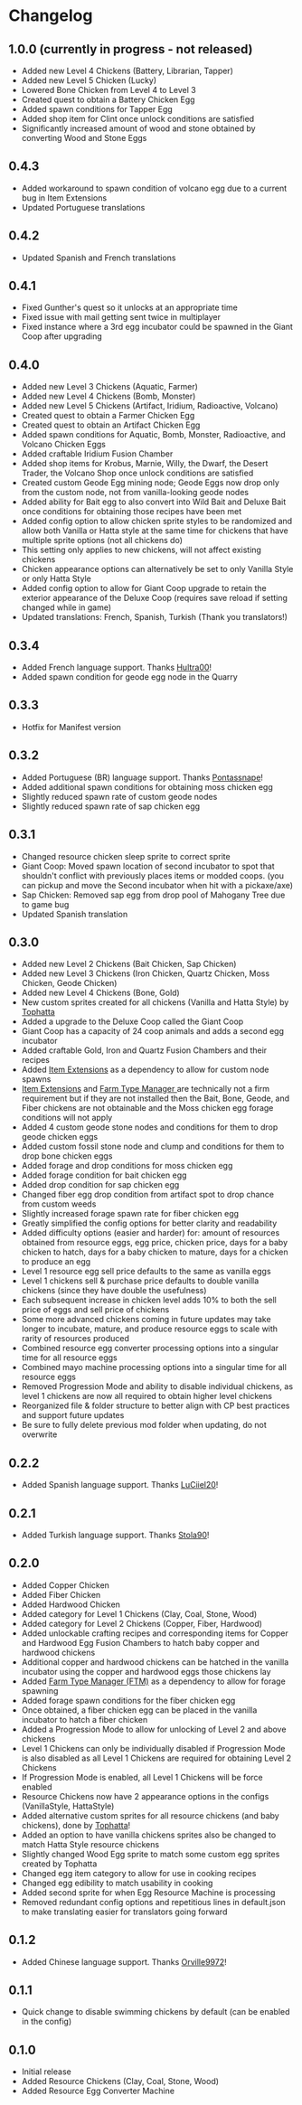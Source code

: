 # Changelog

## 1.0.0 (currently in progress - not released)

-	Added new Level 4 Chickens (Battery, Librarian, Tapper)
-	Added new Level 5 Chicken (Lucky)
-	Lowered Bone Chicken from Level 4 to Level 3
-   Created quest to obtain a Battery Chicken Egg
-	Added spawn conditions for Tapper Egg
-   Added shop item for Clint once unlock conditions are satisfied
-	Significantly increased amount of wood and stone obtained by converting Wood and Stone Eggs

## 0.4.3

-	Added workaround to spawn condition of volcano egg due to a current bug in Item Extensions
-	Updated Portuguese translations

## 0.4.2

-  Updated Spanish and French translations

## 0.4.1

-   Fixed Gunther's quest so it unlocks at an appropriate time
-   Fixed issue with mail getting sent twice in multiplayer
-   Fixed instance where a 3rd egg incubator could be spawned in the Giant Coop after upgrading

## 0.4.0

-   Added new Level 3 Chickens (Aquatic, Farmer)
-   Added new Level 4 Chickens (Bomb, Monster)
-   Added new Level 5 Chickens (Artifact, Iridium, Radioactive, Volcano)
-   Created quest to obtain a Farmer Chicken Egg
-   Created quest to obtain an Artifact Chicken Egg
-   Added spawn conditions for Aquatic, Bomb, Monster, Radioactive, and Volcano Chicken Eggs
-   Added craftable Iridium Fusion Chamber
-   Added shop items for Krobus, Marnie, Willy, the Dwarf, the Desert Trader, the Volcano Shop once unlock conditions are satisfied
-   Created custom Geode Egg mining node; Geode Eggs now drop only from the custom node, not from vanilla-looking geode nodes
-   Added ability for Bait egg to also convert into Wild Bait and Deluxe Bait once conditions for obtaining those recipes have been met
-   Added config option to allow chicken sprite styles to be randomized and allow both Vanilla or Hatta style at the same time for chickens that have multiple sprite options (not all chickens do)
-   This setting only applies to new chickens, will not affect existing chickens
-   Chicken appearance options can alternatively be set to only Vanilla Style or only Hatta Style
-   Added config option to allow for Giant Coop upgrade to retain the exterior appearance of the Deluxe Coop (requires save reload if setting changed while in game)
-   Updated translations: French, Spanish, Turkish (Thank you translators!)

## 0.3.4

-   Added French language support. Thanks [Hultra00](https://next.nexusmods.com/profile/Hultra00/about-me)!
-   Added spawn condition for geode egg node in the Quarry

## 0.3.3

-   Hotfix for Manifest version

## 0.3.2

-   Added Portuguese (BR) language support. Thanks [Pontassnape](https://next.nexusmods.com/profile/pontassnape/about-me)!
-   Added additional spawn conditions for obtaining moss chicken egg
-   Slightly reduced spawn rate of custom geode nodes
-   Slightly reduced spawn rate of sap chicken egg

## 0.3.1

-   Changed resource chicken sleep sprite to correct sprite
-   Giant Coop: Moved spawn location of second incubator to spot that shouldn't conflict with previously places items or modded coops. (you can pickup and move the Second incubator when hit with a pickaxe/axe)
-   Sap Chicken: Removed sap egg from drop pool of Mahogany Tree due to game bug
-   Updated Spanish translation

## 0.3.0

-   Added new Level 2 Chickens (Bait Chicken, Sap Chicken)
-   Added new Level 3 Chickens (Iron Chicken, Quartz Chicken, Moss Chicken, Geode Chicken)
-   Added new Level 4 Chickens (Bone, Gold)
-   New custom sprites created for all chickens (Vanilla and Hatta Style) by [Tophatta](https://www.nexusmods.com/stardewvalley/users/54445652)
-   Added a upgrade to the Deluxe Coop called the Giant Coop
-   Giant Coop has a capacity of 24 coop animals and adds a second egg incubator
-   Added craftable Gold, Iron and Quartz Fusion Chambers and their recipes
-   Added [Item Extensions](https://www.nexusmods.com/stardewvalley/mods/20357) as a dependency to allow for custom node spawns
-   [Item Extensions](https://www.nexusmods.com/stardewvalley/mods/20357) and [Farm Type Manager ](https://www.nexusmods.com/stardewvalley/mods/3231) are technically not a firm requirement but if they are not installed then the Bait, Bone, Geode, and Fiber chickens are not obtainable and the Moss chicken egg forage conditions will not apply
-   Added 4 custom geode stone nodes and conditions for them to drop geode chicken eggs
-   Added custom fossil stone node and clump and conditions for them to drop bone chicken eggs
-   Added forage and drop conditions for moss chicken egg
-   Added forage condition for bait chicken egg
-   Added drop condition for sap chicken egg
-   Changed fiber egg drop condition from artifact spot to drop chance from custom weeds
-   Slightly increased forage spawn rate for fiber chicken egg
-   Greatly simplified the config options for better clarity and readability
-   Added difficulty options (easier and harder) for: amount of resources obtained from resource eggs, egg price, chicken price, days for a baby chicken to hatch, days for a baby chicken to mature, days for a chicken to produce an egg
-   Level 1 resource egg sell price defaults to the same as vanilla eggs
-   Level 1 chickens sell & purchase price defaults to double vanilla chickens (since they have double the usefulness)
-   Each subsequent increase in chicken level adds 10% to both the sell price of eggs and sell price of chickens
-   Some more advanced chickens coming in future updates may take longer to incubate, mature, and produce resource eggs to scale with rarity of resources produced
-   Combined resource egg converter processing options into a singular time for all resource eggs
-   Combined mayo machine processing options into a singular time for all resource eggs
-   Removed Progression Mode and ability to disable individual chickens, as level 1 chickens are now all required to obtain higher level chickens
-   Reorganized file & folder structure to better align with CP best practices and support future updates
-   Be sure to fully delete previous mod folder when updating, do not overwrite

## 0.2.2

-   Added Spanish language support. Thanks [LuCiiel20](https://forums.nexusmods.com/profile/11110368-luciiel20/)!

## 0.2.1

-   Added Turkish language support. Thanks [Stola90](https://forums.nexusmods.com/profile/193926774-stola90/)!

## 0.2.0

-   Added Copper Chicken
-   Added Fiber Chicken
-   Added Hardwood Chicken
-   Added category for Level 1 Chickens (Clay, Coal, Stone, Wood)
-   Added category for Level 2 Chickens (Copper, Fiber, Hardwood)
-   Added unlockable crafting recipes and corresponding items for Copper and Hardwood Egg Fusion Chambers to hatch baby copper and hardwood chickens
-   Additional copper and hardwood chickens can be hatched in the vanilla incubator using the copper and hardwood eggs those chickens lay
-   Added [Farm Type Manager (FTM)](https://www.nexusmods.com/stardewvalley/mods/3231) as a dependency to allow for forage spawning
-   Added forage spawn conditions for the fiber chicken egg
-   Once obtained, a fiber chicken egg can be placed in the vanilla incubator to hatch a fiber chicken
-   Added a Progression Mode to allow for unlocking of Level 2 and above chickens
-   Level 1 Chickens can only be individually disabled if Progression Mode is also disabled as all Level 1 Chickens are required for obtaining Level 2 Chickens
-   If Progression Mode is enabled, all Level 1 Chickens will be force enabled
-   Resource Chickens now have 2 appearance options in the configs (VanillaStyle, HattaStyle)
-   Added alternative custom sprites for all resource chickens (and baby chickens), done by [Tophatta](https://www.nexusmods.com/stardewvalley/users/54445652)!
-   Added an option to have vanilla chickens sprites also be changed to match Hatta Style resource chickens
-   Slightly changed Wood Egg sprite to match some custom egg sprites created by Tophatta
-   Changed egg item category to allow for use in cooking recipes
-   Changed egg edibility to match usability in cooking
-   Added second sprite for when Egg Resource Machine is processing
-   Removed redundant config options and repetitious lines in default.json to make translating easier for translators going forward

## 0.1.2

-   Added Chinese language support. Thanks [Orville9972](https://www.nexusmods.com/users/73926958)!

## 0.1.1

-   Quick change to disable swimming chickens by default (can be enabled in the config)

## 0.1.0

-   Initial release
-   Added Resource Chickens (Clay, Coal, Stone, Wood)
-   Added Resource Egg Converter Machine
